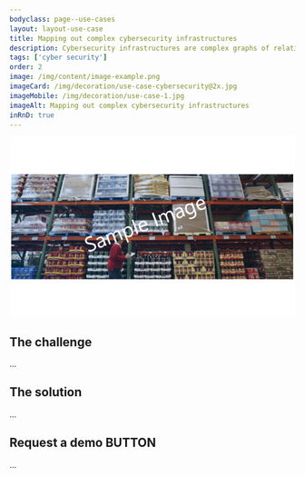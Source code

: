 ```yaml
---
bodyclass: page--use-cases
layout: layout-use-case
title: Mapping out complex cybersecurity infrastructures
description: Cybersecurity infrastructures are complex graphs of relations of software, tools, threads, and routes. A knowledge graph is ideal for mapping out these infrastructures.
tags: ['cyber security']
order: 2
image: /img/content/image-example.png
imageCard: /img/decoration/use-case-cybersecurity@2x.jpg
imageMobile: /img/decoration/use-case-1.jpg
imageAlt: Mapping out complex cybersecurity infrastructures
inRnD: true
---
```

![Mapping out complex cybersecurity infrastructures](/img/sample-usecase.png)

## The challenge

...

## The solution

...


## Request a demo BUTTON

...
